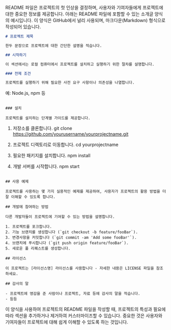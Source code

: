 README 파일은 프로젝트의 첫 인상을 결정하며, 사용자와 기여자들에게 프로젝트에 대한 중요한 정보를 제공합니다. 아래는 README 파일에 포함할 수 있는 소개글 양식의 예시입니다. 이 양식은 GitHub에서 널리 사용되며, 마크다운(Markdown) 형식으로 작성되어 있습니다.

```markdown
# 프로젝트 제목

한두 문장으로 프로젝트에 대한 간단한 설명을 적습니다.

## 시작하기

이 섹션에서는 로컬 컴퓨터에서 프로젝트를 설치하고 실행하기 위한 절차를 설명합니다.

### 전제 조건

프로젝트를 실행하기 위해 필요한 사전 요구 사항이나 의존성을 나열합니다.

```
예: Node.js, npm 등
```

### 설치

프로젝트를 설치하는 단계별 가이드를 제공합니다.

```
1. 저장소를 클론합니다.
git clone https://github.com/yourusername/yourprojectname.git

2. 프로젝트 디렉토리로 이동합니다.
cd yourprojectname

3. 필요한 패키지를 설치합니다.
npm install

4. 개발 서버를 시작합니다.
npm start
```

## 사용 예제

프로젝트를 사용하는 몇 가지 실용적인 예제를 제공하여, 사용자가 프로젝트의 활용 방법을 더 잘 이해할 수 있도록 합니다.

## 개발에 참여하는 방법

다른 개발자들이 프로젝트에 기여할 수 있는 방법을 설명합니다.

1. 프로젝트를 포크합니다.
2. 기능 브랜치를 생성합니다 (`git checkout -b feature/fooBar`).
3. 변경사항을 커밋합니다 (`git commit -am 'Add some fooBar'`).
4. 브랜치에 푸시합니다 (`git push origin feature/fooBar`).
5. 새로운 풀 리퀘스트를 생성합니다.

## 라이선스

이 프로젝트는 [라이선스명] 라이선스를 사용합니다 - 자세한 내용은 LICENSE 파일을 참조하세요.

## 감사의 말

- 프로젝트에 영감을 준 사람이나 프로젝트, 자료 등에 감사의 말을 적습니다.
- 등등

```

이 양식을 사용하여 프로젝트의 README 파일을 작성할 때, 프로젝트의 특성과 필요에 따라 섹션을 추가하거나 제거하여 커스터마이즈할 수 있습니다. 중요한 것은 사용자와 기여자들이 프로젝트에 대해 쉽게 이해할 수 있도록 하는 것입니다.
